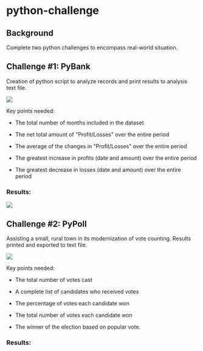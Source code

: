 # python-challenge

## Background 

Complete two python challenges to encompass real-world situation. 

## Challenge #1: PyBank

Creation of python script to analyze records and print results to analysis text file. 

![](https://github.com/staceyj118/python-challenge/blob/main/Images/revenue-per-lead.png?raw=true)

Key points needed: 

  * The total number of months included in the dataset

  * The net total amount of "Profit/Losses" over the entire period

  * The average of the changes in "Profit/Losses" over the entire period

  * The greatest increase in profits (date and amount) over the entire period

  * The greatest decrease in losses (date and amount) over the entire period

### Results: 

![](https://github.com/staceyj118/python-challenge/blob/main/Images/Financial%20Analysis.PNG?raw=true)


## Challenge #2: PyPoll

Assisting a small, rural town in its modernization of vote counting. Results printed and exported to text file. 

![](https://github.com/staceyj118/python-challenge/blob/main/Images/Vote_counting.png?raw=true)

Key points needed: 

  * The total number of votes cast

  * A complete list of candidates who received votes

  * The percentage of votes each candidate won

  * The total number of votes each candidate won

  * The winner of the election based on popular vote.

### Results: 